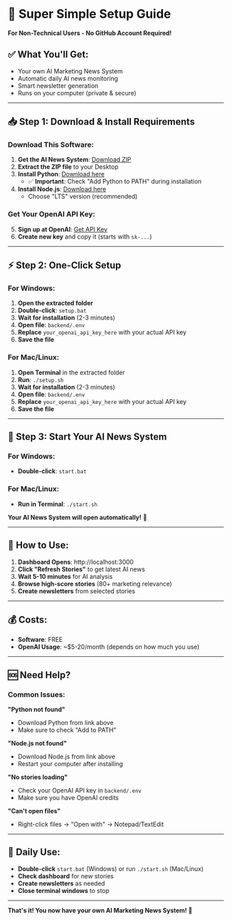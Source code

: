 # 🚀 Super Simple Setup Guide

**For Non-Technical Users - No GitHub Account Required!**

## ✅ **What You'll Get:**
- Your own AI Marketing News System
- Automatic daily AI news monitoring  
- Smart newsletter generation
- Runs on your computer (private & secure)

---

## 📥 **Step 1: Download & Install Requirements**

### **Download This Software:**
1. **Get the AI News System**: [Download ZIP](https://github.com/HarrisAD/ai-marketing-news/archive/refs/heads/main.zip)
2. **Extract the ZIP file** to your Desktop
3. **Install Python**: [Download here](https://www.python.org/downloads/) 
   - ✅ **Important**: Check "Add Python to PATH" during installation
4. **Install Node.js**: [Download here](https://nodejs.org/)
   - Choose "LTS" version (recommended)

### **Get Your OpenAI API Key:**
5. **Sign up at OpenAI**: [Get API Key](https://platform.openai.com/api-keys)
6. **Create new key** and copy it (starts with `sk-...`)

---

## ⚡ **Step 2: One-Click Setup**

### **For Windows:**
1. **Open the extracted folder**
2. **Double-click**: `setup.bat`
3. **Wait for installation** (2-3 minutes)
4. **Open file**: `backend/.env` 
5. **Replace** `your_openai_api_key_here` with your actual API key
6. **Save the file**

### **For Mac/Linux:**
1. **Open Terminal** in the extracted folder
2. **Run**: `./setup.sh`
3. **Wait for installation** (2-3 minutes)  
4. **Open file**: `backend/.env`
5. **Replace** `your_openai_api_key_here` with your actual API key
6. **Save the file**

---

## 🎉 **Step 3: Start Your AI News System**

### **For Windows:**
- **Double-click**: `start.bat`

### **For Mac/Linux:**
- **Run in Terminal**: `./start.sh`

**Your AI News System will open automatically!** 🎊

---

## 📱 **How to Use:**

1. **Dashboard Opens**: http://localhost:3000
2. **Click "Refresh Stories"** to get latest AI news
3. **Wait 5-10 minutes** for AI analysis  
4. **Browse high-score stories** (80+ marketing relevance)
5. **Create newsletters** from selected stories

---

## 💰 **Costs:**
- **Software**: FREE
- **OpenAI Usage**: ~$5-20/month (depends on how much you use)

---

## 🆘 **Need Help?**

### **Common Issues:**

**"Python not found"**
- Download Python from link above
- Make sure to check "Add to PATH"

**"Node.js not found"**  
- Download Node.js from link above
- Restart your computer after installing

**"No stories loading"**
- Check your OpenAI API key in `backend/.env`
- Make sure you have OpenAI credits

**"Can't open files"**
- Right-click files → "Open with" → Notepad/TextEdit

---

## 🔄 **Daily Use:**
- **Double-click** `start.bat` (Windows) or run `./start.sh` (Mac/Linux)
- **Check dashboard** for new stories
- **Create newsletters** as needed
- **Close terminal windows** to stop

---

**That's it! You now have your own AI Marketing News System! 🚀**